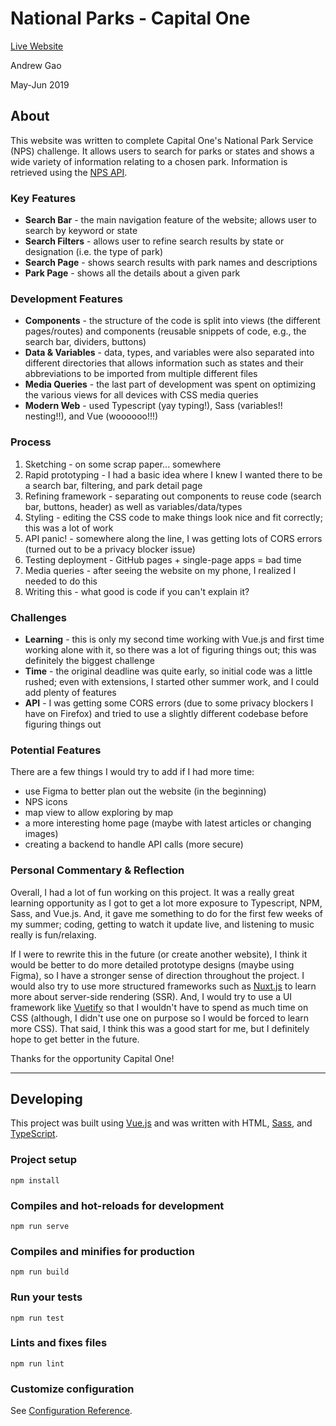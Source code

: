 # National Parks - Capital One

[Live Website](https://capital-one-nps.firebaseapp.com/)

Andrew Gao

May-Jun 2019

## About

This website was written to complete Capital One's National Park Service (NPS) challenge. It allows users to search for parks or states and shows a wide variety of information relating to a chosen park. Information is retrieved using the [NPS API](https://www.nps.gov/subjects/developer/get-started.htm).

### Key Features

- **Search Bar** - the main navigation feature of the website; allows user to search by keyword or state
- **Search Filters** - allows user to refine search results by state or designation (i.e. the type of park)
- **Search Page** - shows search results with park names and descriptions
- **Park Page** - shows all the details about a given park

### Development Features

- **Components** - the structure of the code is split into views (the different pages/routes) and components (reusable snippets of code, e.g., the search bar, dividers, buttons)
- **Data & Variables** - data, types, and variables were also separated into different directories that allows information such as states and their abbreviations to be imported from multiple different files
- **Media Queries** - the last part of development was spent on optimizing the various views for all devices with CSS media queries
- **Modern Web** - used Typescript (yay typing!), Sass (variables!! nesting!!), and Vue (woooooo!!!)

### Process

1. Sketching - on some scrap paper... somewhere
2. Rapid prototyping - I had a basic idea where I knew I wanted there to be a search bar, filtering, and park detail page
3. Refining framework - separating out components to reuse code (search bar, buttons, header) as well as variables/data/types
4. Styling - editing the CSS code to make things look nice and fit correctly; this was a lot of work
5. API panic! - somewhere along the line, I was getting lots of CORS errors (turned out to be a privacy blocker issue)
6. Testing deployment - GitHub pages + single-page apps = bad time
7. Media queries - after seeing the website on my phone, I realized I needed to do this
8. Writing this - what good is code if you can't explain it?

### Challenges

- **Learning** - this is only my second time working with Vue.js and first time working alone with it, so there was a lot of figuring things out; this was definitely the biggest challenge
- **Time** - the original deadline was quite early, so initial code was a little rushed; even with extensions, I started other summer work, and I could add plenty of features
- **API** - I was getting some CORS errors (due to some privacy blockers I have on Firefox) and tried to use a slightly different codebase before figuring things out

### Potential Features

There are a few things I would try to add if I had more time:

- use Figma to better plan out the website (in the beginning)
- NPS icons
- map view to allow exploring by map
- a more interesting home page (maybe with latest articles or changing images)
- creating a backend to handle API calls (more secure)

### Personal Commentary & Reflection

Overall, I had a lot of fun working on this project. It was a really great learning opportunity as I got to get a lot more exposure to Typescript, NPM, Sass, and Vue.js. And, it gave me something to do for the first few weeks of my summer; coding, getting to watch it update live, and listening to music really is fun/relaxing.

If I were to rewrite this in the future (or create another website), I think it would be better to do more detailed prototype designs (maybe using Figma), so I have a stronger sense of direction throughout the project. I would also try to use more structured frameworks such as [Nuxt.js](https://nuxtjs.org/) to learn more about server-side rendering (SSR). And, I would try to use a UI framework like [Vuetify](https://vuetifyjs.com/en/) so that I wouldn't have to spend as much time on CSS (although, I didn't use one on purpose so I would be forced to learn more CSS). That said, I think this was a good start for me, but I definitely hope to get better in the future.

Thanks for the opportunity Capital One!

---

## Developing

This project was built using [Vue.js](https://vuejs.org/) and was written with HTML, [Sass](https://sass-lang.com/), and [TypeScript](https://www.typescriptlang.org/).

### Project setup

```
npm install
```

### Compiles and hot-reloads for development

```
npm run serve
```

### Compiles and minifies for production

```
npm run build
```

### Run your tests

```
npm run test
```

### Lints and fixes files

```
npm run lint
```

### Customize configuration

See [Configuration Reference](https://cli.vuejs.org/config/).
